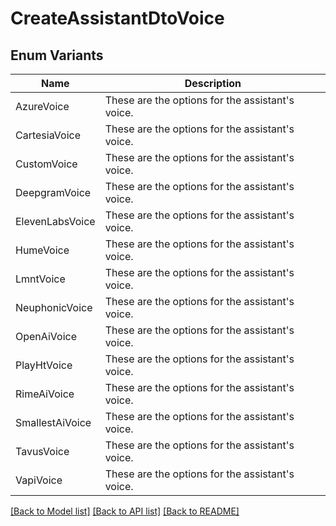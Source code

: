 # CreateAssistantDtoVoice

## Enum Variants

| Name | Description |
|---- | -----|
| AzureVoice | These are the options for the assistant&#39;s voice. |
| CartesiaVoice | These are the options for the assistant&#39;s voice. |
| CustomVoice | These are the options for the assistant&#39;s voice. |
| DeepgramVoice | These are the options for the assistant&#39;s voice. |
| ElevenLabsVoice | These are the options for the assistant&#39;s voice. |
| HumeVoice | These are the options for the assistant&#39;s voice. |
| LmntVoice | These are the options for the assistant&#39;s voice. |
| NeuphonicVoice | These are the options for the assistant&#39;s voice. |
| OpenAiVoice | These are the options for the assistant&#39;s voice. |
| PlayHtVoice | These are the options for the assistant&#39;s voice. |
| RimeAiVoice | These are the options for the assistant&#39;s voice. |
| SmallestAiVoice | These are the options for the assistant&#39;s voice. |
| TavusVoice | These are the options for the assistant&#39;s voice. |
| VapiVoice | These are the options for the assistant&#39;s voice. |

[[Back to Model list]](../README.md#documentation-for-models) [[Back to API list]](../README.md#documentation-for-api-endpoints) [[Back to README]](../README.md)


